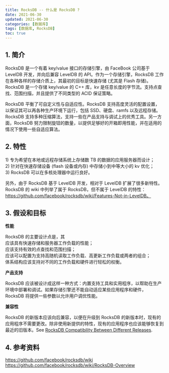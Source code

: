```yaml
---
title: RocksDB -- 什么是 RocksDB ?
date: 2021-06-30
updated: 2021-06-30
categories: [数据库]
tags: [数据库, RocksDB]
toc: true
---
```









## 1. 简介

RocksDB 是一个有着 key/value 接口的存储引擎，由 FaceBook 公司基于 LevelDB 开发，并向后兼容 LevelDB 的 API。作为一个存储引擎，RocksDB 工作在各种各样的存储介质上，其最初的目标是快速存储 (尤其是 Flash 存储)。  RocksDB 是一个存储 key/value 的 C++ 库，kv 是任意长度的字节流。支持点查找、范围扫描，并且提供了不同类型的 ACID 保证策略。

RocksDB 平衡了可自定义性与自适应性。RocksDB 支持高度灵活的配置设置，以保证其可以再各种生产环境下运行，包括 SSD、硬盘、ramfs 以及远程存储。RocksDB 支持多种压缩算法，支持一些在产品支持与调试上的优秀工具。另一方面，RocksDB 努力限制旋钮的数量，以提供足够好的开箱即用性能，并在适用的情况下使用一些自适应算法。

<!--more-->


## 2. 特性

1\) 专为希望在本地或远程存储系统上存储数 TB 的数据的应用服务器而设计；  
2\) 针对在快速存储设备 (flash 设备或内存) 中存储小到中等大小的 kv 优化；  
3\) RocksDB 可以在多核处理器中运行良好。

另外，由于 RocksDB 基于 LevelDB 开发，相对于 LevelDB 扩展了很多新特性。  
RocksDB 的 wiki 中列举了属于 RocksDB，但不属于 LevelDB 的特性：https://github.com/facebook/rocksdb/wiki/Features-Not-in-LevelDB。


## 3. 假设和目标

**性能**

RocksDB 的主要设计点是，其  
应该具有快速存储和服务器工作负载的性能；  
应该支持有效的点查找和范围扫描；  
应该可以配置为支持高随机读取工作负载、高更新工作负载或两者的组合；  
体系结构应该支持对不同的工作负载和硬件进行轻松的权衡。

**产品支持**


RocksDB 应该被设计成这样一种方式：内置支持工具和实用程序，以帮助在生产环境中部署和调试。如果存储引擎还不能自动适应某些应用程序和硬件，RocksDB 将提供一些参数以允许用户调优性能。


**兼容性**

RocksDB 的新版本应该向后兼容，以便在升级到 RocksDB 的新版本时，现有的应用程序不需要更改。除非使用新提供的特性，现有的应用程序也应该能够恢复到最近的旧版本。See [RocksDB Compatibility Between Different Releases](https://github.com/facebook/rocksdb/wiki/RocksDB-Compatibility-Between-Different-Releases).


## 4. 参考资料

https://github.com/facebook/rocksdb/wiki  
https://github.com/facebook/rocksdb/wiki/RocksDB-Overview